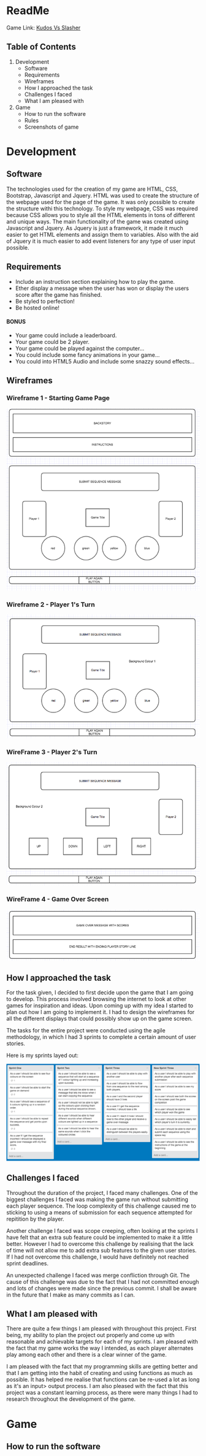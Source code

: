 # ReadMe
Game Link: [Kudos Vs Slasher](https://divesh987.github.io/spartaCore-Project-1/project-1/) 

## Table of Contents
1. Development
	* Software
	* Requirements
	* Wireframes
	* How I approached the task
	* Challenges I faced
	* What I am pleased with
2. Game
	* How to run the software
	* Rules
	* Screenshots of game

# Development

## Software
The technologies used for the creation of my game are HTML, CSS, Bootstrap, Javascript and Jquery. HTML was used to create the structure of the webpage used for the page of the game. It was only possible to create the structure withi this technology. To style my webpage,  CSS was required because CSS allows you to style all the HTML elements in tons of different and unique ways. The main functionality of the game was created using Javascript and Jquery. As Jquery is just a framework, it made it much easier to get HTML elements and assign them to variables. Also with the aid of Jquery it is much easier to add event listeners for any type of user input possible.

## Requirements

* Include an instruction section explaining how to play the game.
* Ether display a message when the user has won or display the users score after the game has finished.
* Be styled to perfection!
* Be hosted online!

#### BONUS
* Your game could include a leaderboard.
* Your game could be 2 player.
* Your game could be played against the computer...
* You could include some fancy animations in your game...
* You could into HTML5 Audio and include some snazzy sound effects...

## Wireframes

### Wireframe 1 - Starting Game Page

![Wireframe 1](https://github.com/divesh987/spartaCore-Project-1/blob/develop/project-1/wireframes/WireFrame1.png " ")

### Wireframe 2 - Player 1's Turn
![Wireframe 2](https://github.com/divesh987/spartaCore-Project-1/blob/develop/project-1/wireframes/WireFrame2.png " ")

### WireFrame 3 - Player 2's Turn 
![Wireframe 3](https://github.com/divesh987/spartaCore-Project-1/blob/develop/project-1/wireframes/WireFrame3.png " ")

### WireFrame 4 - Game Over Screen
![Wireframe 4](https://github.com/divesh987/spartaCore-Project-1/blob/develop/project-1/wireframes/WireFrame4.png " ")

## How I approached the task
For the task given, I decided to first decide upon the game that I am going to develop. This process involved browsing the internet to look at other games for inspiration and ideas. Upon coming up with my idea I started to plan out how I am going to implement it. I had to design the wireframes for all the different displays that could possibly show up on the game screen. 

The tasks for the entire project were conducted using the agile methodology, in which I had 3 sprints to complete a certain amount of user stories. 

Here is my sprints layed out:

![Sprints](https://github.com/divesh987/spartaCore-Project-1/blob/develop/project-1/Sprints.png " ")

## Challenges I faced 
Throughout the duration of the project, I faced many challenges. One of the biggest challenges I faced was making the game run without submitting each player sequence. The loop complexity of this challenge caused me to sticking to using a means of submission for each sequence attempted for repitition by the player.

Another challenge I faced was scope creeping, often looking at the sprints I have felt that an extra sub feature could be implemented to make it a little better. However I had to overcome this challenge by realising that the lack of time will not allow me to add extra sub features to the given user stories. If I had not overcome this challenge, I would have definitely not reached sprint deadlines. 

An unexpected challenge I faced was merge confliction through Git. The cause of this challenge was due to the fact that I had not committed enough and lots of changes were made since the previous commit. I shall be aware in the future that I make as many commits as I can.

## What I am pleased with
There are quite a few things I am pleased with throughout this project. First being, my ability to plan the project out properly and come up with reasonable and achievable targets for each of my sprints. I am pleased with the fact that my game works the way I intended, as each player alternates play among each other and there is a clear winner of the game. 

I am pleased with the fact that my programming skills are getting better and that I am getting into the habit of creating and using functions as much as possible. It has helped me realise that functions can be re-used a lot as long as it's an input> output process. I am also pleased with the fact that this project was a constant learning process, as there were many things I had to research throughout the development of the game.

# Game
## How to run the software



	 